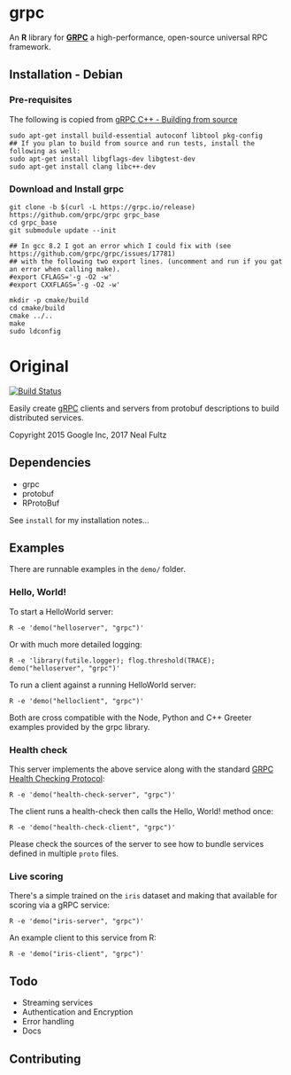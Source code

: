 # grpc

An **R** library for [**GRPC**](https://grpc.io/) a high-performance, open-source universal RPC framework.

## Installation - Debian

### Pre-requisites

The following is copied from [gRPC C++ - Building from source](https://github.com/grpc/grpc/blob/master/BUILDING.md)
```shell
sudo apt-get install build-essential autoconf libtool pkg-config
## If you plan to build from source and run tests, install the following as well:
sudo apt-get install libgflags-dev libgtest-dev
sudo apt-get install clang libc++-dev
```

### Download and Install grpc
```shell
git clone -b $(curl -L https://grpc.io/release) https://github.com/grpc/grpc grpc_base
cd grpc_base
git submodule update --init

## In gcc 8.2 I got an error which I could fix with (see https://github.com/grpc/grpc/issues/17781)
## with the following two export lines. (uncomment and run if you gat an error when calling make).
#export CFLAGS='-g -O2 -w' 
#export CXXFLAGS='-g -O2 -w'

mkdir -p cmake/build
cd cmake/build
cmake ../..
make
sudo ldconfig
```

# Original 

[![Build Status](https://travis-ci.org/nfultz/grpc.svg)](https://travis-ci.org/nfultz/grpc)

Easily create [gRPC](https://github.com/grpc/grpc) clients and servers from protobuf descriptions to build distributed services. 

Copyright 2015 Google Inc, 2017 Neal Fultz


## Dependencies

  * grpc
  * protobuf
  * RProtoBuf

See `install` for my installation notes...


## Examples

There are runnable examples in the `demo/` folder.

### Hello, World!

To start a HelloWorld server:
  
    R -e 'demo("helloserver", "grpc")'

Or with much more detailed logging:
  
    R -e 'library(futile.logger); flog.threshold(TRACE); demo("helloserver", "grpc")'

To run a client against a running HelloWorld server:
  
    R -e 'demo("helloclient", "grpc")'
    
Both are cross compatible with the Node, Python and C++ Greeter examples provided by the grpc library.

### Health check

This server implements the above service along with the standard [GRPC Health Checking Protocol](https://github.com/grpc/grpc/blob/master/doc/health-checking.md):

    R -e 'demo("health-check-server", "grpc")'

The client runs a health-check then calls the Hello, World! method once:

    R -e 'demo("health-check-client", "grpc")'

Please check the sources of the server to see how to bundle services defined in multiple `proto` files.

### Live scoring

There's a simple trained on the `iris` dataset and making that available for scoring via a gRPC service:

    R -e 'demo("iris-server", "grpc")'

An example client to this service from R:

    R -e 'demo("iris-client", "grpc")'

## Todo

  * Streaming services
  * Authentication and Encryption
  * Error handling
  * Docs
  
## Contributing

